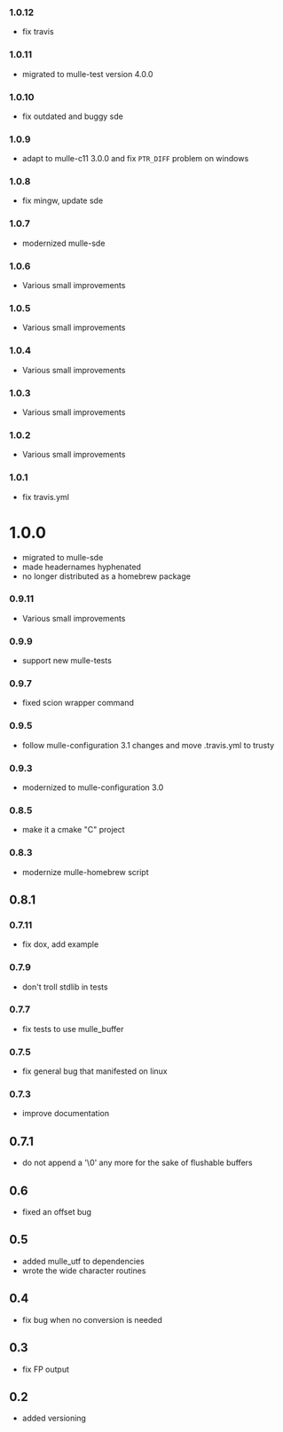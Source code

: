### 1.0.12

* fix travis

### 1.0.11

* migrated to mulle-test version 4.0.0

### 1.0.10

* fix outdated and buggy sde

### 1.0.9

* adapt to mulle-c11 3.0.0 and fix `PTR_DIFF` problem on windows

### 1.0.8

* fix mingw, update sde

### 1.0.7

* modernized mulle-sde

### 1.0.6

* Various small improvements

### 1.0.5

* Various small improvements

### 1.0.4

* Various small improvements

### 1.0.3

* Various small improvements

### 1.0.2

* Various small improvements

### 1.0.1

* fix travis.yml

# 1.0.0

* migrated to mulle-sde
* made headernames hyphenated
* no longer distributed as a homebrew package

### 0.9.11

* Various small improvements

### 0.9.9

* support new mulle-tests

### 0.9.7

* fixed scion wrapper command

### 0.9.5

* follow mulle-configuration 3.1 changes and move .travis.yml to trusty

### 0.9.3

* modernized to mulle-configuration 3.0

### 0.8.5

* make it a cmake "C" project

### 0.8.3

* modernize mulle-homebrew script

## 0.8.1

### 0.7.11

* fix dox, add example

### 0.7.9

* don't troll stdlib in tests

### 0.7.7

* fix tests to use mulle_buffer

### 0.7.5

* fix general bug that manifested on linux

### 0.7.3

* improve documentation

## 0.7.1

* do not append a '\0' any more for the sake of flushable buffers

## 0.6
  * fixed an offset bug

## 0.5
   * added mulle_utf to dependencies
   * wrote the wide character routines

## 0.4
   * fix bug when no conversion is needed

## 0.3
   * fix FP output

## 0.2
   * added versioning
